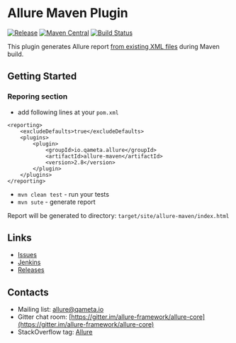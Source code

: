 # Allure Maven Plugin 

[![Release](http://github-release-version.herokuapp.com/github/allure-framework/allure-maven/release.svg?style=flat)](https://github.com/allure-framework/allure-maven/releases/latest) 
[![Maven Central](https://maven-badges.herokuapp.com/maven-central/io.qameta.allure/allure-maven/badge.svg?style=flat)](https://maven-badges.herokuapp.com/maven-central/io.qameta.allure/allure-maven) 
[![Build Status](https://ci.qameta.io/buildStatus/icon?job=allure-maven/master)](https://ci.qameta.io/job/allure-maven/job/master/)

This plugin generates Allure report [from existing XML files](https://github.com/allure-framework/allure-core/wiki#gathering-information-about-tests) during Maven build.

## Getting Started

### Reporing section

* add following lines at your `pom.xml`
```
<reporting>
    <excludeDefaults>true</excludeDefaults>
    <plugins>
        <plugin>
            <groupId>io.qameta.allure</groupId>
            <artifactId>allure-maven</artifactId>
            <version>2.8</version>
        </plugin>
    </plugins>
</reporting>
```
* `mvn clean test` - run your tests
* `mvn sute` - generate report

Report will be generated tо directory: `target/site/allure-maven/index.html`

## Links

* [Issues](https://github.com/allure-framework/allure-maven/issues)
* [Jenkins](https://ci.qameta.io/job/allure-maven/)
* [Releases](https://github.com/allure-framework/allure-maven/releases)

## Contacts
* Mailing list: [allure@qameta.io](mailto:allure@qameta.io)
* Gitter chat room: [https://gitter.im/allure-framework/allure-core](https://gitter.im/allure-framework/allure-core)
* StackOverflow tag: [Allure](http://stackoverflow.com/questions/tagged/allure)
